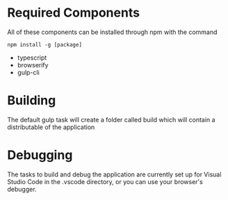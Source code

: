 # Required Components

All of these components can be installed through npm with the command

``` npm install -g [package] ```

- typescript
- browserify
- gulp-cli

# Building

The default gulp task will create a folder called build which will contain a distributable of the application

# Debugging

The tasks to build and debug the application are currently set up for Visual Studio Code in the .vscode directory, or you can use your browser's debugger.